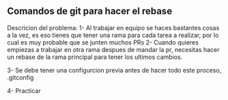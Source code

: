 ## Comandos de git para hacer el rebase

Descricion del problema:
1- Al trabajar en equipo se haces bastantes cosas a la vez, es eso tienes que tener una rama para cada tarea a realizar, por lo cual es muy probable que se junten muchos PRs
2- Cuando quieres empiezas a trabajar en otra rama despues de mandar la pr, necesitas hacer un rebase de la rama principal para tener los ultimos cambios.

3- Se debe tener una configurcion previa antes de hacer todo este proceso, .gitconfig

4- Practicar
